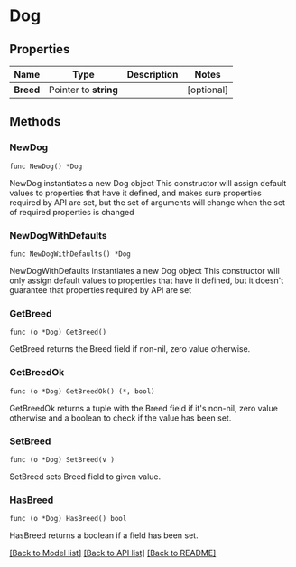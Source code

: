# Dog

## Properties

Name | Type | Description | Notes
------------ | ------------- | ------------- | -------------
**Breed** | Pointer to **string** |  | [optional] 

## Methods

### NewDog

`func NewDog() *Dog`

NewDog instantiates a new Dog object
This constructor will assign default values to properties that have it defined,
and makes sure properties required by API are set, but the set of arguments
will change when the set of required properties is changed

### NewDogWithDefaults

`func NewDogWithDefaults() *Dog`

NewDogWithDefaults instantiates a new Dog object
This constructor will only assign default values to properties that have it defined,
but it doesn't guarantee that properties required by API are set

### GetBreed

`func (o *Dog) GetBreed() `

GetBreed returns the Breed field if non-nil, zero value otherwise.

### GetBreedOk

`func (o *Dog) GetBreedOk() (*, bool)`

GetBreedOk returns a tuple with the Breed field if it's non-nil, zero value otherwise
and a boolean to check if the value has been set.

### SetBreed

`func (o *Dog) SetBreed(v )`

SetBreed sets Breed field to given value.

### HasBreed

`func (o *Dog) HasBreed() bool`

HasBreed returns a boolean if a field has been set.


[[Back to Model list]](../README.md#documentation-for-models) [[Back to API list]](../README.md#documentation-for-api-endpoints) [[Back to README]](../README.md)


